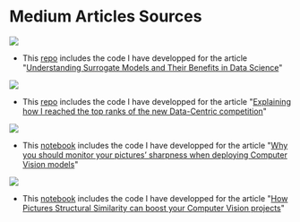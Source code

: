 # Medium Articles Sources
![](https://miro.medium.com/max/1225/0*-aFhUgF1jdcF60k3)
 - This [repo](https://github.com/pierrelouisbescond/surrogate_model_demo) includes the code I have developped for the article "[Understanding Surrogate Models and Their Benefits in Data Science](https://towardsdatascience.com/understanding-surrogate-models-and-their-benefits-in-data-science-5cdc81a0509a)"
 
 ![](https://miro.medium.com/max/1225/0*iAafM-CytcmMocQV)
 - This [repo](https://github.com/pierrelouisbescond/data-centric-challenge-public) includes the code I have developped for the article "[Explaining how I reached the top ranks of the new Data-Centric competition](https://towardsdatascience.com/explaining-how-i-reached-the-top-ranks-of-the-new-data-centric-competition-888fc8e86547)"

![](https://miro.medium.com/max/1225/0*Vb6OuGaQlTff5ZEW)
- This [notebook](https://github.com/pierrelouisbescond/medium_articles/blob/main/medium_sharpness_evaluation.ipynb) includes the code I have developped for the article "[Why you should monitor your pictures’ sharpness when deploying Computer Vision models](https://towardsdatascience.com/why-you-should-monitor-your-pictures-sharpness-when-deploying-computer-vision-models-1e039c7aa08a)"

![](https://miro.medium.com/max/1225/0*MQmLAq7HrSwq-eeO)
- This [notebook](https://github.com/pierrelouisbescond/medium_articles/blob/main/medium_sharpness_evaluation.ipynb) includes the code I have developped for the article "[How Pictures Structural Similarity can boost your Computer Vision projects](https://towardsdatascience.com/how-pictures-structural-similarity-can-boost-your-computer-vision-projects-3dbb721a0fa)"
